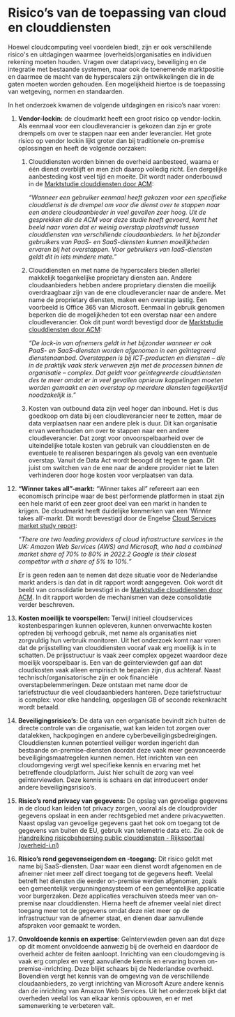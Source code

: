 # Risico’s van de toepassing van cloud en clouddiensten

Hoewel cloudcomputing veel voordelen biedt, zijn er ook verschillende risico's en uitdagingen waarmee (overheids)organisaties en individuen rekening moeten houden. Vragen over dataprivacy, beveiliging en de integratie met bestaande systemen, maar ook de toenemende marktpositie en daarmee de macht van de hyperscalers zijn ontwikkelingen die in de gaten moeten worden gehouden. Een mogelijkheid hiertoe is de toepassing van wetgeving, normen en standaarden.

In het onderzoek kwamen de volgende uitdagingen en risico’s naar voren:

1)  **Vendor-lockin:** de cloudmarkt heeft een groot risico op vendor-lockin. Als eenmaal voor een cloudleverancier is gekozen dan zijn er grote drempels om over te stappen naar een ander leverancier. Het grote risico op vendor lockin lijkt groter dan bij traditionele on-premise oplossingen en heeft de volgende oorzaken:

    1.  Clouddiensten worden binnen de overheid aanbesteed, waarna er één dienst overblijft en men zich daarop volledig richt. Een dergelijke aanbesteding kost veel tijd en moeite. Dit wordt nader onderbouwd in de [Marktstudie clouddiensten door ACM](https://www.acm.nl/system/files/documents/marktstudie-clouddiensten.pdf):

        *“Wanneer een gebruiker eenmaal heeft gekozen voor een specifieke clouddienst is de drempel om voor die dienst over te stappen naar een andere cloudaanbieder in veel gevallen zeer hoog. Uit de gesprekken die de ACM voor deze studie heeft gevoerd, komt het beeld naar voren dat er weinig overstap plaatsvindt tussen clouddiensten van verschillende cloudaanbieders. In het bijzonder gebruikers van PaaS- en SaaS-diensten kunnen moeilijkheden ervaren bij het overstappen. Voor gebruikers van IaaS-diensten geldt dit in iets mindere mate.”*

    2.  Clouddiensten en met name de hyperscalers bieden allerlei makkelijk toegankelijke proprietary diensten aan. Andere cloudaanbieders hebben andere proprietary diensten die moeilijk overdraagbaar zijn van de ene cloudleverancier naar de andere. Met name de proprietary diensten, maken een overstap lastig. Een voorbeeld is Office 365 van Microsoft. Eenmaal in gebruik genomen beperken die de mogelijkheden tot een overstap naar een andere cloudleverancier. Ook dit punt wordt bevestigd door de [Marktstudie clouddiensten door ACM](https://www.acm.nl/system/files/documents/marktstudie-clouddiensten.pdf):

        *“De lock-in van afnemers geldt in het bijzonder wanneer er ook PaaS- en SaaS-diensten worden afgenomen in een geïntegreerd dienstenaanbod. Overstappen is bij ICT-producten en diensten – die in de praktijk vaak sterk verweven zijn met de processen binnen de organisatie – complex. Dat geldt voor geïntegreerde clouddiensten des te meer omdat er in veel gevallen opnieuw koppelingen moeten worden gemaakt en een overstap op meerdere diensten tegelijkertijd noodzakelijk is.”*

    3.  Kosten van outbound data zijn veel hoger dan inbound. Het is dus goedkoop om data bij een cloudleverancier neer te zetten, maar de data verplaatsen naar een andere plek is duur. Dit kan organisatie ervan weerhouden om over te stappen naar een andere cloudleverancier. Dat zorgt voor onvoorspelbaarheid over de uiteindelijke totale kosten van gebruik van clouddiensten en de eventuele te realiseren besparingen als gevolg van een eventuele overstap. Vanuit de Data Act wordt beoogd dit tegen te gaan. Dit juist om switchen van de ene naar de andere provider niet te laten verhinderen door hoge kosten voor verplaatsen van data.

<!-- -->

12) **“Winner takes all”-markt:** “Winner takes all” refereert aan een economisch principe waar de best performende platformen in staat zijn een hele markt of een zeer groot deel van een markt in handen te krijgen. De cloudmarkt heeft duidelijke kenmerken van een ‘Winner takes all’-markt. Dit wordt bevestigd door de Engelse [Cloud Services market study report](https://www.ofcom.org.uk/__data/assets/pdf_file/0027/269127/Cloud-services-market-study-final-report.pdf):

    *“There are two leading providers of cloud infrastructure services in the UK: Amazon Web Services (AWS) and Microsoft, who had a combined market share of 70% to 80% in 2022.2 Google is their closest competitor with a share of 5% to 10%.”*

    Er is geen reden aan te nemen dat deze situatie voor de Nederlandse markt anders is dan dat in dit rapport wordt aangegeven. Ook wordt dit beeld van consolidatie bevestigd in de [Marktstudie clouddiensten door ACM](https://www.acm.nl/system/files/documents/marktstudie-clouddiensten.pdf). In dit rapport worden de mechanismen van deze consolidatie verder beschreven.

13) **Kosten moeilijk te voorspellen:** Terwijl initieel cloudservices kostenbesparingen kunnen opleveren, kunnen onverwachte kosten optreden bij verhoogd gebruik, met name als organisaties niet zorgvuldig hun verbruik monitoren. Uit het onderzoek komt naar voren dat de prijsstelling van clouddiensten vooraf vaak erg moeilijk is in te schatten. De prijsstructuur is vaak zeer complex opgezet waardoor deze moeilijk voorspelbaar is. Een van de geïnterviewden gaf aan dat cloudkosten vaak alleen empirisch te bepalen zijn, dus achteraf. Naast technisch/organisatorische zijn er ook financiële overstapbelemmeringen. Deze ontstaan met name door de tariefstructuur die veel cloudaanbieders hanteren. Deze tariefstructuur is complex: voor elke handeling, opgeslagen GB of seconde rekenkracht wordt betaald.

14) **Beveiligingsrisico’s:** De data van een organisatie bevindt zich buiten de directe controle van die organisatie, wat kan leiden tot zorgen over datalekken, hackpogingen en andere cyberbeveiligingsbedreigingen. Clouddiensten kunnen potentieel veiliger worden ingericht dan bestaande on-premise-diensten doordat deze vaak meer geavanceerde beveiligingsmaatregelen kunnen nemen. Het inrichten van een cloudomgeving vergt wel specifieke kennis en ervaring met het betreffende cloudplatform. Juist hier schuilt de zorg van veel geïnterviewden. Deze kennis is schaars en dat introduceert onder andere beveiligingsrisico’s.

15) **Risico’s rond privacy van gegevens:** De opslag van gevoelige gegevens in de cloud kan leiden tot privacy zorgen, vooral als de cloudprovider gegevens opslaat in een ander rechtsgebied met andere privacywetten. Naast opslag van gevoelige gegevens gaat het ook om toegang tot de gegevens van buiten de EU, gebruik van telemetrie data etc. Zie ook de [Handreiking risicobeheersing public clouddiensten - Rijksportaal (overheid-i.nl)](https://rijksportaal.overheid-i.nl/onderwerpen/kaders/artikelen/rijksbreed-bedrijfsvoeringsbeleid/ict-beleid-en-informatiehuishouding/beleidskaders-informatisering/handreiking-risicobeheersing-public-clouddiensten.html)

16) **Risico’s rond gegevenseigendom en -toegang:** Dit risico geldt met name bij SaaS-diensten. Daar waar een dienst wordt afgenomen en de afnemer niet meer zelf direct toegang tot de gegevens heeft. Veelal betreft het diensten die eerder on-premise werden afgenomen, zoals een gemeentelijk vergunningensysteem of een gemeentelijke applicatie voor burgerzaken. Deze applicaties verschuiven steeds meer van on-premise naar clouddiensten. Hierna heeft de afnemer veelal niet direct toegang meer tot de gegevens omdat deze niet meer op de infrastructuur van de afnemer staat, en dienen daar aanvullende afspraken voor gemaakt te worden.

17) **Onvoldoende kennis en expertise**: Geïnterviewden geven aan dat deze op dit moment onvoldoende aanwezig bij de overheid en daardoor de overheid achter de feiten aanloopt. Inrichting van een cloudomgeving is vaak erg complex en vergt aanvullende kennis en ervaring boven on-premise-inrichting. Deze blijkt schaars bij de Nederlandse overheid. Bovendien vergt het kennis van de omgeving van de verschillende cloudaanbieders, zo vergt inrichting van Microsoft Azure andere kennis dan de inrichting van Amazon Web Services. Uit het onderzoek blijkt dat overheden veelal los van elkaar kennis opbouwen, en er met samenwerking te verbeteren valt.
